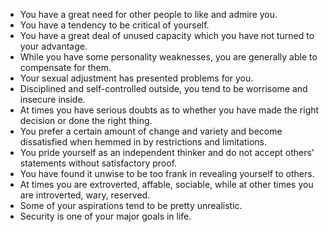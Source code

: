 - You have a great need for other people to like and admire you.
- You have a tendency to be critical of yourself.
- You have a great deal of unused capacity which you have not turned to your advantage.
- While you have some personality weaknesses, you are generally able to compensate for them.
- Your sexual adjustment has presented problems for you.
- Disciplined and self-controlled outside, you tend to be worrisome and insecure inside.
- At times you have serious doubts as to whether you have made the right decision or done the right thing.
- You prefer a certain amount of change and variety and become dissatisfied when hemmed in by restrictions and limitations.
- You pride yourself as an independent thinker and do not accept others' statements without satisfactory proof.
- You have found it unwise to be too frank in revealing yourself to others.
- At times you are extroverted, affable, sociable, while at other times you are introverted, wary, reserved.
- Some of your aspirations tend to be pretty unrealistic.
- Security is one of your major goals in life.
